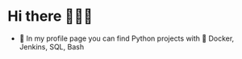 # Hi there 👋👋👋

- 🌱 In my profile page you can find Python projects with :whale: Docker, Jenkins, SQL, Bash


